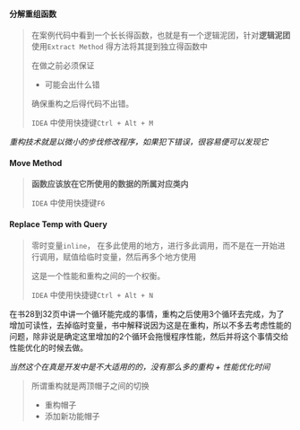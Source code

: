 #### 分解重组函数

> 在案例代码中看到一个长长得函数，也就是有一个逻辑泥团，针对**逻辑泥团**使用`Extract Method` 得方法将其提到独立得函数中
>
> 在做之前必须保证
>
> * 可能会出什么错
>
> 确保重构之后得代码不出错。
>
> `IDEA` 中使用快捷键`Ctrl + Alt + M`

*重构技术就是以微小的步伐修改程序，如果犯下错误，很容易便可以发现它*

#### Move Method

> **函数应该放在它所使用的数据的所属对应类内**
>
> `IDEA` 中使用快捷键`F6`

#### Replace Temp with Query

> 零时变量`inline`， 在多此使用的地方，进行多此调用，而不是在一开始进行调用，赋值给临时变量，然后再多个地方使用
>
> 这是一个性能和重构之间的一个权衡。
>
> `IDEA` 中使用快捷键`Ctrl + Alt + N`

在书28到32页中讲一个循环能完成的事情，重构之后使用3个循环去完成，为了增加可读性，去掉临时变量，书中解释说因为这是在重构，所以不多去考虑性能的问题，除非说是确定这里增加的2个循环会拖慢程序性能，然后并将这个事情交给性能优化的时候去做。

*当然这个在真是开发中是不大适用的的，没有那么多的重构 + 性能优化时间*

> 所谓重构就是两顶帽子之间的切换
>
> * 重构帽子
> * 添加新功能帽子


